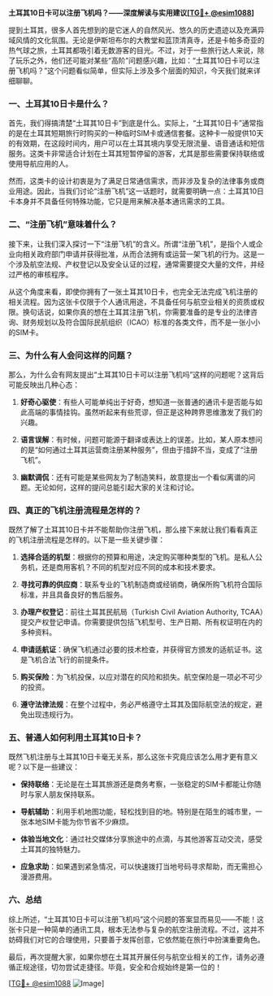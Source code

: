 **土耳其10日卡可以注册飞机吗？——深度解读与实用建议[[TG💪+ @esim1088](https://t.me/s/esim1088)]**

提到土耳其，很多人首先想到的是它迷人的自然风光、悠久的历史遗迹以及充满异域风情的文化氛围。无论是伊斯坦布尔的大教堂和蓝顶清真寺，还是卡帕多奇亚的热气球之旅，土耳其都吸引着无数游客的目光。不过，对于一些旅行达人来说，除了玩乐之外，他们还可能对某些“高阶”问题感兴趣，比如：“土耳其10日卡可以注册飞机吗？”这个问题看似简单，但实际上涉及多个层面的知识，今天我们就来详细聊聊。

### 一、土耳其10日卡是什么？

首先，我们得搞清楚“土耳其10日卡”到底是什么。实际上，“土耳其10日卡”通常指的是在土耳其短期旅行时购买的一种临时SIM卡或通信套餐。这种卡一般提供10天的有效期，在这段时间内，用户可以在土耳其境内享受无限流量、语音通话和短信服务。这类卡非常适合计划在土耳其短暂停留的游客，尤其是那些需要保持联络或使用导航应用的人。

然而，这类卡的设计初衷是为了满足日常通信需求，而非涉及复杂的法律事务或商业用途。因此，当我们讨论“注册飞机”这一话题时，就需要明确一点：土耳其10日卡本身并不具备任何特殊功能，它只是用来解决基本通讯需求的工具。

### 二、“注册飞机”意味着什么？

接下来，让我们深入探讨一下“注册飞机”的含义。所谓“注册飞机”，是指个人或企业向相关政府部门申请并获得批准，从而合法拥有或运营一架飞机的行为。这是一个涉及航空法规、产权登记以及安全认证的过程，通常需要提交大量的文件，并经过严格的审核程序。

从这个角度来看，即使你拥有了一张土耳其10日卡，也完全无法完成飞机注册的相关流程。因为这张卡仅限于个人通讯用途，不具备任何与航空业相关的资质或权限。换句话说，如果你真的想在土耳其注册飞机，你需要准备的是专业的法律咨询、财务规划以及符合国际民航组织（ICAO）标准的各类文件，而不是一张小小的SIM卡。

### 三、为什么有人会问这样的问题？

那么，为什么会有网友提出“土耳其10日卡可以注册飞机吗”这样的问题呢？这背后可能反映出几种心态：

1. **好奇心驱使**：有些人可能单纯出于好奇，想知道一张普通的通讯卡是否能与如此高端的事情挂钩。虽然听起来有些荒谬，但正是这种跨界思维激发了我们的兴趣。
   
2. **语言误解**：有时候，问题可能源于翻译或表达上的误差。比如，某人原本想问的是“如何通过土耳其运营商注册某种服务”，但由于措辞不当，变成了“注册飞机”。

3. **幽默调侃**：还有可能是某些网友为了制造笑料，故意提出一个看似离谱的问题。无论如何，这样的提问总能引起大家的关注和讨论。

### 四、真正的飞机注册流程是怎样的？

既然了解了土耳其10日卡并不能帮助你注册飞机，那么接下来就让我们看看真正的飞机注册流程是怎样的。以下是一些关键步骤：

1. **选择合适的机型**：根据你的预算和用途，决定购买哪种类型的飞机。是私人公务机，还是商用客机？不同的机型对应不同的成本和技术要求。

2. **寻找可靠的供应商**：联系专业的飞机制造商或经销商，确保所购飞机符合国际标准，并且具备良好的售后服务。

3. **办理产权登记**：前往土耳其民航局（Turkish Civil Aviation Authority, TCAA）提交产权登记申请。你需要提供包括飞机型号、生产日期、所有权证明在内的多种资料。

4. **申请适航证**：确保飞机通过必要的技术检查，并获得官方颁发的适航证书。这是飞机合法飞行的前提条件。

5. **购买保险**：为飞机投保，以应对潜在的风险和损失。航空保险是一项必不可少的投资。

6. **遵守法律法规**：在整个过程中，务必严格遵守土耳其及国际航空法的规定，避免出现违规行为。

### 五、普通人如何利用土耳其10日卡？

既然飞机注册与土耳其10日卡毫无关系，那么这张卡究竟应该怎么用才更有意义呢？以下是一些建议：

- **保持联络**：无论是在土耳其旅游还是商务考察，一张稳定的SIM卡都能让你随时与家人朋友保持联系。
  
- **导航辅助**：利用手机地图功能，轻松找到目的地。特别是在陌生的城市里，一张本地SIM卡能为你节省不少麻烦。

- **体验当地文化**：通过社交媒体分享旅途中的点滴，与其他游客互动交流，感受土耳其的独特魅力。

- **应急求助**：如果遇到紧急情况，可以快速拨打当地号码寻求帮助，而无需担心漫游费用。

### 六、总结

综上所述，“土耳其10日卡可以注册飞机吗”这个问题的答案显而易见——不能！这张卡只是一种简单的通讯工具，根本无法参与复杂的航空注册流程。不过，这并不妨碍我们对它的合理使用，只要善于发挥创意，它依然能在旅行中扮演重要角色。

最后，再次提醒大家，如果你想在土耳其开展任何与航空业相关的工作，请务必遵循正规途径，切勿尝试走捷径。毕竟，安全和合规始终是第一位的！

[[TG💪+ @esim1088](https://t.me/s/esim1088) ![Image](https://i.postimg.cc/4NQfJmqS/Snipaste-2025-05-13-00-14-12.png)]